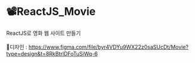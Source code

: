 # 📽️ReactJS_Movie
ReactJS로 영화 웹 사이트 만들기<br>
<br>
🎨디자인 : https://www.figma.com/file/byr4VDYu9WX22z0saSUcDt/Movie?type=design&t=8RkBtrlDFoTuSiWq-6

